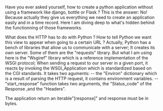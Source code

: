 Have you ever asked yourself, how to create a python application without using a framework like django, bottle or Flask ?
This is the answer: No!
Because actually they give us everything we need to create an application easily and in a time record.
Here I am diving deep to what's hidden behind the functionning of those frameworks.

What does the HTTP has to do with Python ? How to tell Python we want this view to appear when going to a certain URL ?
Actually, Python has a bench of libraries that allow us to communicate with a server; It creates its own server. Some of them are the "requests" library.
But what I am using here is the "Wsgiref" library which is a reference implementation of the WSGI protocol; 
When sending a request to our server in a given port, it reacts by invoking the WSGI_Application which is standardized based on the CGI standards. It takes two aguments:
  -- the "Environ" dictionary which is a result of parsing the HTTP request, it contains environment variables. 
  -- "start_response" function takes two arguments, the "Status_code" of the Response ,and the "Headers".

The application return an iterable"[response]" and response must be in bytes.


